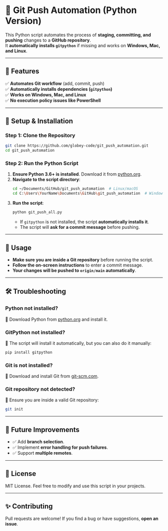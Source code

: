 # 🚀 Git Push Automation (Python Version)

This Python script automates the process of **staging, committing, and pushing** changes to a **GitHub repository**.  
It **automatically installs `gitpython`** if missing and works on **Windows, Mac, and Linux**.

---

## 📌 Features
✅ **Automates Git workflow** (add, commit, push)  
✅ **Automatically installs dependencies (`gitpython`)**  
✅ **Works on Windows, Mac, and Linux**  
✅ **No execution policy issues like PowerShell**  

---

## 🔧 Setup & Installation

### **Step 1: Clone the Repository**
```bash
git clone https://github.com/globey-code/git_push_automation.git
cd git_push_automation
```

### **Step 2: Run the Python Script**
1. **Ensure Python 3.6+ is installed**. Download it from [python.org](https://www.python.org/downloads/).
2. **Navigate to the script directory**:
   ```bash
   cd ~/Documents/GitHub/git_push_automation  # Linux/macOS
   cd C:\Users\YourName\Documents\GitHub\git_push_automation  # Windows
   ```
3. **Run the script**:
   ```bash
   python git_push_all.py
   ```
   - If `gitpython` is not installed, the script **automatically installs it**.
   - The script will **ask for a commit message** before pushing.

---

## 🚀 Usage
- **Make sure you are inside a Git repository** before running the script.
- **Follow the on-screen instructions** to enter a commit message.
- **Your changes will be pushed to `origin/main` automatically**.

---

## 🛠 Troubleshooting

### **Python not installed?**
🔹 Download Python from [python.org](https://www.python.org/downloads/) and install it.

### **GitPython not installed?**
🔹 The script will install it automatically, but you can also do it manually:
```bash
pip install gitpython
```

### **Git is not installed?**
🔹 Download and install Git from [git-scm.com](https://git-scm.com/).

### **Git repository not detected?**
🔹 Ensure you are inside a valid Git repository:
```bash
git init
```

---

## 🎯 Future Improvements
- ✅ Add **branch selection**.
- ✅ Implement **error handling for push failures**.
- ✅ Support **multiple remotes**.

---

## 📜 License
MIT License. Feel free to modify and use this script in your projects.

---

## ✨ Contributing
Pull requests are welcome! If you find a bug or have suggestions, **open an issue**.